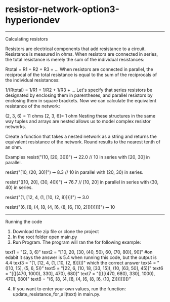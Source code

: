 # resistor-network-option3-hyperiondev

*************************************
Calculating resistors

Resistors are electrical components that add resistance to a circuit. Resistance is measured in ohms. When resistors are connected in series, the total resistance is merely the sum of the individual resistances:

Rtotal = R1 + R2 + R3 + ...
When resistors are connected in parallel, the reciprocal of the total resistance is equal to the sum of the reciprocals of the individual resistances:

1/(Rtotal) = 1/R1 + 1/R2 + 1/R3 + ...
Let's specify that series resistors be designated by enclosing them in parentheses, and parallel resistors by enclosing them in square brackets. Now we can calculate the equivalent resistance of the network:

(2, 3, 6) = 11 ohms
[2, 3, 6]= 1 ohm
Nesting these structures in the same way tuples and arrays are nested allows us to model complex resistor networks.

Create a function that takes a nested network as a string and returns the equivalent resistance of the network. Round results to the nearest tenth of an ohm.

Examples
resist("(10, [20, 30])") ➞ 22.0
// 10 in series with [20, 30] in parallel.

resist("[10, (20, 30)]") ➞ 8.3
// 10 in parallel with (20, 30) in series.

resist("([10, 20], (30, 40))") ➞ 76.7
// [10, 20] in parallel in series with (30, 40) in series.

resist("(1, [12, 4, (1, [10, (2, 8)])])") ➞ 3.0

resist("(6, [8, (4, [8, (4, [6, (8, [6, (10, 2)])])])])") ➞ 10

********************************************************************

Running the code

1. Download the zip file or clone the project
2. In the root folder open main.py
3. Run Program. The program will ran the for following example:

text1 = "(2, 3, 6)"
text2 = "[10, 20, [30, (40, 50), 60, (70, 80)], 90]" #on edabit it says the answer is 5.4 when running this code, but the output is 4.4 
text3 = "(1, [12, 4, (1, [10, (2, 8)])])" which the correct answer
text4 = "([10, 15], (5, 6, 5))"
text5 = "[22, 6, (10, 18, [33, 15]), (10, [63, 50], 45)]"
text6 = "[([(470, 1000), 330], 470), 680]"
text7 = "([([(470, 680), 330], 1000), 470], 680)"
text8 = "(6, [8, (4, [8, (4, [6, (8, [6, (10, 2)])])])])"

4. If you want to enter your own values, run the function: update_resistance_for_all(text) in main.py.
